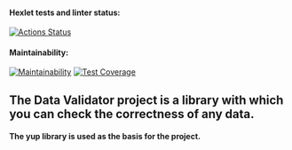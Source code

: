 
#### Hexlet tests and linter status:
[![Actions Status](https://github.com/funnyDevGirl/java-project-78/actions/workflows/hexlet-check.yml/badge.svg)](https://github.com/funnyDevGirl/java-project-78/actions)

#### Maintainability:
[![Maintainability](https://api.codeclimate.com/v1/badges/d8447a39b02a73772c93/maintainability)](https://codeclimate.com/github/funnyDevGirl/java-project-78/maintainability)
[![Test Coverage](https://api.codeclimate.com/v1/badges/d8447a39b02a73772c93/test_coverage)](https://codeclimate.com/github/funnyDevGirl/java-project-78/test_coverage)

## The Data Validator project is a library with which you can check the correctness of any data.
#### The yup library is used as the basis for the project.
